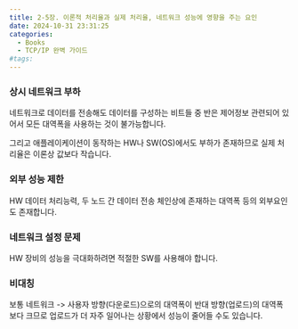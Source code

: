```yaml
---
title: 2-5장. 이론적 처리율과 실제 처리율, 네트워크 성능에 영향을 주는 요인
date: 2024-10-31 23:31:25
categories:
  - Books
  - TCP/IP 완벽 가이드
#tags:
---
```

### 상시 네트워크 부하

네트워크로 데이터를 전송해도 데이터를 구성하는 비트들 중 반은 제어정보 관련되어 있어서 모든 대역폭을 사용하는 것이 불가능합니다.

그리고 애플레이케이션이 동작하는 HW나 SW(OS)에서도 부하가 존재하므로 실제 처리율은 이론상 값보다 작습니다.

### 외부 성능 제한

HW 데이터 처리능력, 두 노드 간 데이터 전송 체인상에 존재하는 대역폭 등의 외부요인도 존재합니다.

### 네트워크 설정 문제

HW 장비의 성능을 극대화하려면 적절한 SW를 사용해야 합니다.

### 비대칭

보통 네트워크 -> 사용자 방향(다운로드)으로의 대역폭이 반대 방향(업로드)의 대역폭보다 크므로 업로드가 더 자주 일어나는 상황에서 성능이 줄어들 수도 있습니다.
